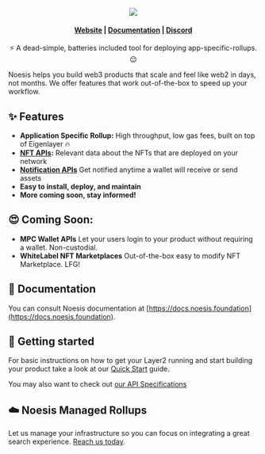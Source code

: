 

<p align="center">
  <img src="https://circa.sh/wp-content/uploads/2023/05/circa-black-logo.png">
</p>

<h4 align="center">
  <a href="https://bit.ly/3N5O6DR">Website</a> |
  <a href="https://docs.noesis.foundation">Documentation</a> |
  <a href="https://bit.ly/3oHYhEM">Discord</a>
</h4>



<p align="center">⚡ A dead-simple, batteries included tool for deploying app-specific-rollups. 😌</p>

Noesis helps you build web3 products that scale and feel like web2 in days, not months. We offer features that work out-of-the-box to speed up your workflow.



## ✨ Features

- **Application Specific Rollup:** High throughput, low gas fees, built on top of Eigenlayer 🔥
- **[NFT APIs](#):**  Relevant data about the NFTs that are deployed on your network
- **[Notification APIs](#)** Get notified anytime a wallet will receive or send assets
- **Easy to install, deploy, and maintain**
-  **More coming soon, stay informed!**



## 😍 Coming Soon:

- **MPC Wallet APIs** Let your users login to your product without requiring a wallet. Non-custodial.
- **WhiteLabel NFT Marketplaces** Out-of-the-box easy to modify NFT Marketplace. LFG!

## 📖 Documentation

You can consult Noesis documentation at [https://docs.noesis.foundation](https://docs.noesis.foundation).

## 🚀 Getting started

For basic instructions on how to get your Layer2 running and start building your product take a look at our [Quick Start](https://noesis.foundation/how-to-deploy-your-own-layer2-on-ethereum/) guide.

You may also want to check out [our API Specifications](#) 

## ☁️ Noesis Managed Rollups

Let us manage your infrastructure so you can focus on integrating a great search experience. [Reach us today](#).
